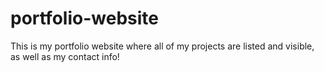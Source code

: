 # portfolio-website
This is my portfolio website where all of my projects are listed and visible, as well as my contact info!
